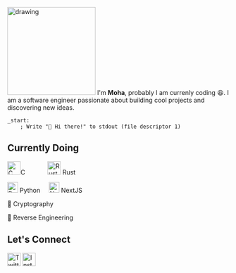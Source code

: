 
<img src="https://media4.giphy.com/media/YRMb6dd7zprS00JdGZ/giphy.gif?cid=ecf05e47fov60myxrp7kcxgit44ihst250ddvaq1jyyp0afc" alt="drawing" width="200"/> I'm **Moha**, probably I am currenly coding 😆. I am a software engineer passionate about building cool projects and discovering new ideas.


`````assembly
_start:
    ; Write "👋 Hi there!" to stdout (file descriptor 1)
`````


## Currently Doing
<img src="https://cdn.jsdelivr.net/gh/devicons/devicon/icons/c/c-original.svg" alt="C" width="30" height="30"/>C&nbsp; &nbsp;&nbsp; &nbsp;&nbsp; &nbsp;&nbsp; &nbsp;
<img src="https://cdn.jsdelivr.net/gh/devicons/devicon/icons/rust/rust-plain.svg" alt="Rust" width="30" height="30"/> Rust

<img src="https://cdn.jsdelivr.net/gh/devicons/devicon/icons/python/python-original.svg" alt="Python" width="24" height="24"/> Python&nbsp; &nbsp;&nbsp;
<img src="https://cdn.jsdelivr.net/gh/devicons/devicon/icons/nextjs/nextjs-original.svg" alt="NextJS" width="24" height="24"/> NextJS

🔵 Cryptography

🔵 Reverse Engineering

## Let's Connect

[<img src="https://img.icons8.com/color/48/twitter--v2.png" alt="Twitter" width="30" height="30"/>](https://twitter.com/yourhandle)
[<img src="https://img.icons8.com/fluent/48/instagram-new.png" alt="Instagram" width="30" height="30"/>](https://instagram.com/yourhandle)


